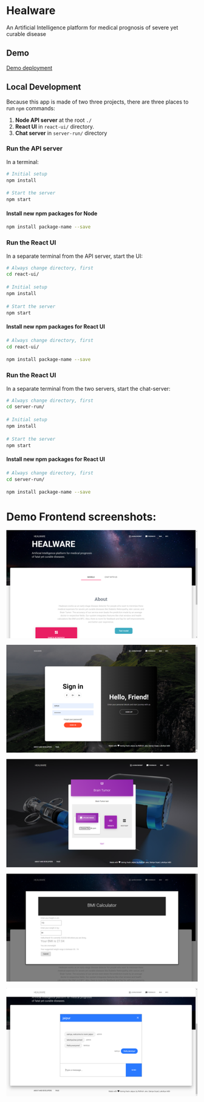 # Healware

An Artificial Intelligence platform for medical prognosis of severe yet curable disease

## Demo

[Demo deployment](https://healware.herokuapp.com)

## Local Development

Because this app is made of two three projects, there are three places to run `npm` commands:

1. **Node API server** at the root `./`
2. **React UI** in `react-ui/` directory.
3. **Chat server** in `server-run/` directory

### Run the API server

In a terminal:

```bash
# Initial setup
npm install

# Start the server
npm start
```

#### Install new npm packages for Node

```bash
npm install package-name --save
```

### Run the React UI

In a separate terminal from the API server, start the UI:

```bash
# Always change directory, first
cd react-ui/

# Initial setup
npm install

# Start the server
npm start
```

#### Install new npm packages for React UI

```bash
# Always change directory, first
cd react-ui/

npm install package-name --save
```

### Run the React UI

In a separate terminal from the two servers, start the chat-server:

```bash
# Always change directory, first
cd server-run/

# Initial setup
npm install

# Start the server
npm start
```

#### Install new npm packages for React UI

```bash
# Always change directory, first
cd server-run/

npm install package-name --save
```

# Demo Frontend screenshots:
![landing page](https://github.com/sainyagoyal/Healware-Web/blob/master/react-ui/src/assets/img/healware-demo%20screenshots/1.png)


![auth page](https://github.com/sainyagoyal/Healware-Web/blob/master/react-ui/src/assets/img/healware-demo%20screenshots/2.png)


![models page](https://github.com/sainyagoyal/Healware-Web/blob/master/react-ui/src/assets/img/healware-demo%20screenshots/3.png)


![health calculator model](https://github.com/sainyagoyal/Healware-Web/blob/master/react-ui/src/assets/img/healware-demo%20screenshots/4.png)


![chat window](https://github.com/sainyagoyal/Healware-Web/blob/master/react-ui/src/assets/img/healware-demo%20screenshots/5.png)
